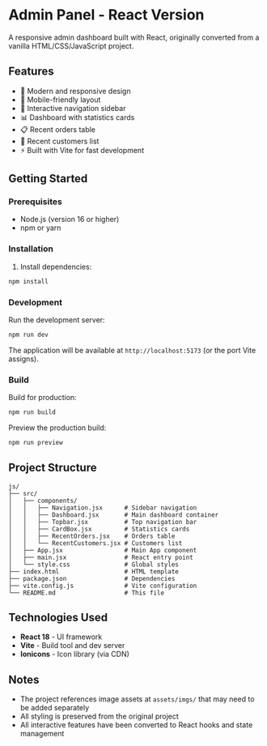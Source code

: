 ﻿# Admin Panel - React Version

A responsive admin dashboard built with React, originally converted from a vanilla HTML/CSS/JavaScript project.

## Features

- 🎨 Modern and responsive design
- 📱 Mobile-friendly layout
- 🎯 Interactive navigation sidebar
- 📊 Dashboard with statistics cards
- 📋 Recent orders table
- 👥 Recent customers list
- ⚡ Built with Vite for fast development

## Getting Started

### Prerequisites

- Node.js (version 16 or higher)
- npm or yarn

### Installation

1. Install dependencies:
```bash
npm install
```

### Development

Run the development server:
```bash
npm run dev
```

The application will be available at `http://localhost:5173` (or the port Vite assigns).

### Build

Build for production:
```bash
npm run build
```

Preview the production build:
```bash
npm run preview
```

## Project Structure

```
js/
├── src/
│   ├── components/
│   │   ├── Navigation.jsx      # Sidebar navigation
│   │   ├── Dashboard.jsx       # Main dashboard container
│   │   ├── Topbar.jsx          # Top navigation bar
│   │   ├── CardBox.jsx         # Statistics cards
│   │   ├── RecentOrders.jsx    # Orders table
│   │   └── RecentCustomers.jsx # Customers list
│   ├── App.jsx                 # Main App component
│   ├── main.jsx                # React entry point
│   └── style.css               # Global styles
├── index.html                  # HTML template
├── package.json                # Dependencies
├── vite.config.js              # Vite configuration
└── README.md                   # This file
```

## Technologies Used

- **React 18** - UI framework
- **Vite** - Build tool and dev server
- **Ionicons** - Icon library (via CDN)

## Notes

- The project references image assets at `assets/imgs/` that may need to be added separately
- All styling is preserved from the original project
- All interactive features have been converted to React hooks and state management




